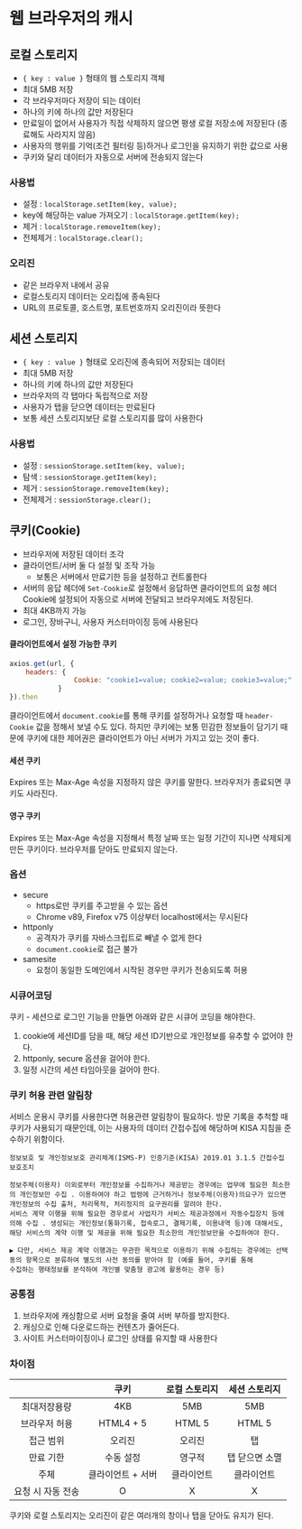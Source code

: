 # 웹 브라우저의 캐시

## 로컬 스토리지

- `{ key : value }` 형태의 웹 스토리지 객체
- 최대 5MB 저장
- 각 브라우저마다 저장이 되는 데이터
- 하나의 키에 하나의 값만 저장된다
- 만료일이 없어서 사용자가 직접 삭제하지 않으면 평생 로컬 저장소에 저장된다 (종료해도 사라지지 않음)
- 사용자의 행위를 기억(조건 필터링 등)하거나 로그인을 유지하기 위한 값으로 사용
- 쿠키와 달리 데이터가 자동으로 서버에 전송되지 않는다

### 사용법

- 설정 : `localStorage.setItem(key, value);`
- key에 해당하는 value 가져오기 : `localStorage.getItem(key);`
- 제거 : `localStorage.removeItem(key);`
- 전체제거 : `localStorage.clear();`

### 오리진

- 같은 브라우저 내에서 공유
- 로컬스토리지 데이터는 오리집에 종속된다
- URL의 프로토콜, 호스트명, 포트번호까지 오리진이라 뜻한다

## 세션 스토리지

- `{ key : value }` 형태로 오리진에 종속되어 저장되는 데이터
- 최대 5MB 저장
- 하나의 키에 하나의 값만 저장된다
- 브라우저의 각 탭마다 독립적으로 저장
- 사용자가 탭을 닫으면 데이터는 만료된다
- 보통 세션 스토리지보단 로컬 스토리지를 많이 사용한다

### 사용법

- 설정 : `sessionStorage.setItem(key, value);`
- 탐색 : `sessionStorage.getItem(key);`
- 제거 : `sessionStorage.removeItem(key);`
- 전체제거 : `sessionStorage.clear();`

## 쿠키(Cookie)

- 브라우저에 저장된 데이터 조각
- 클라이언트/서버 둘 다 설정 및 조작 가능
    - 보통은 서버에서 만료기한 등을 설정하고 컨트롤한다
- 서버의 응답 헤더에 `Set-Cookie`로 설정해서 응답하면 클라이언트의 요청 헤더 Cookie에 설정되어 자동으로 서버에 전달되고 브라우저에도 저장된다.
- 최대 4KB까지 가능
- 로그인, 장바구니, 사용자 커스터마이징 등에 사용된다

#### 클라이언트에서 설정 가능한 쿠키

```js
axios.get(url, { 
    headers: {
                Cookie: "cookie1=value; cookie2=value; cookie3=value;"
            }
}).then
```

클라이언트에서 `document.cookie`를 통해 쿠키를 설정하거나 요청할 때 `header-Cookie` 값을 정해서 보낼 수도 있다. 하지만 쿠키에는 보통 민감한 정보들이 담기기 때문에 쿠키에 대한 제어권은 클라이언트가 아닌 서버가 가지고 있는 것이 좋다.

#### 세션 쿠키

Expires 또는 Max-Age 속성을 지정하지 않은 쿠키를 말한다. 브라우저가 종료되면 쿠키도 사라진다.

#### 영구 쿠키

Expires 또는 Max-Age 속성을 지정해서 특정 날짜 또는 일정 기간이 지나면 삭제되게 만든 쿠키이다. 브라우저를 닫아도 만료되지 않는다.

### 옵션

- secure
    - https로만 쿠키를 주고받을 수 있는 옵션
    - Chrome v89, Firefox v75 이상부터 localhost에서는 무시된다
- httponly
    - 공격자가 쿠키를 자바스크립트로 빼낼 수 없게 한다
    - `document.cookie`로 접근 불가
- samesite
    - 요청이 동일한 도메인에서 시작된 경우만 쿠키가 전송되도록 허용

### 시큐어코딩

쿠키 - 세션으로 로그인 기능을 만들면 아래와 같은 시큐어 코딩을 해야한다.

1. cookie에 세션ID를 담을 때, 해당 세션 ID기반으로 개인정보를 유추할 수 없어야 한다.
2. httponly, secure 옵션을 걸어야 한다.
3. 일정 시간의 세션 타임아웃을 걸어야 한다.

### 쿠키 허용 관련 알림창

서비스 운용시 쿠키를 사용한다면 허용관련 알림창이 필요하다. 방문 기록을 추척할 때 쿠키가 사용되기 때문인데, 이는 사용자의 데이터 간접수집에 해당하며 KISA 지침을 준수하기 위함이다.

```text
정보보호 및 개인정보보호 관리체계(ISMS-P) 인증기준(KISA) 2019.01 3.1.5 간접수집 보호조치

정보주체(이용자) 이외로부터 개인정보를 수집하거나 제공받는 경우에는 업무에 필요한 최소한의 개인정보만 수집 . 이용하여야 하고 법령에 근거하거나 정보주체(이용자)의요구가 있으면 개인정보의 수집 출처, 처리목적, 처리정지의 요구권리를 알려야 한다.
서비스 계약 이행을 위해 필요한 경우로서 사업자가 서비스 제공과정에서 자동수집장치 등에 의해 수집 . 생성되는 개인정보(통화기록, 접속로그, 결제기록, 이용내역 등)에 대해서도, 해당 서비스의 계약 이행 및 제공을 위해 필요한 최소한의 개인정보만을 수집하여야 한다.

▶ 다만, 서비스 제공 계약 이행과는 무관한 목적으로 이용하기 위해 수집하는 경우에는 선택 동의 항목으로 분류하여 별도의 사전 동의를 받아야 함 (예를 들어, 쿠키를 통해
수집하는 행태정보를 분석하여 개인별 맞춤형 광고에 활용하는 경우 등)
```

### 공통점

1. 브라우저에 캐싱함으로 서버 요청을 줄여 서버 부하를 방지한다.
2. 캐싱으로 인해 다운로드하는 컨텐츠가 줄어든다.
3. 사이트 커스터마이징이나 로그인 상태를 유지할 때 사용한다

### 차이점 

| | 쿠키 | 로컬 스토리지 | 세션 스토리지|
| :--: | :--: | :--: | :--: |
| 최대저장용량 | 4KB | 5MB | 5MB |
| 브라우저 허용 | HTML4 + 5 | HTML 5 | HTML 5 |
| 접근 범위 | 오리진 | 오리진 | 탭 |
| 만료 기한 | 수동 설정 | 영구적 | 탭 닫으면 소멸 |
| 주체 | 클라이언트 + 서버 | 클라이언트 | 클라이언트 |
| 요청 시 자동 전송 | O | X | X |

쿠키와 로컬 스토리지는 오리진이 같은 여러개의 창이나 탭을 닫아도 유지가 된다.